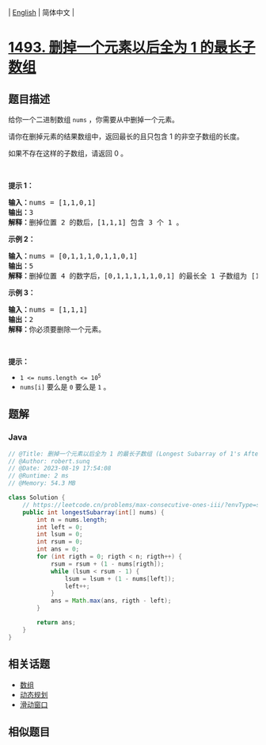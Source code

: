 
| [English](README_EN.md) | 简体中文 |

# [1493. 删掉一个元素以后全为 1 的最长子数组](https://leetcode.cn//problems/longest-subarray-of-1s-after-deleting-one-element/)

## 题目描述

<p>给你一个二进制数组&nbsp;<code>nums</code>&nbsp;，你需要从中删掉一个元素。</p>

<p>请你在删掉元素的结果数组中，返回最长的且只包含 1 的非空子数组的长度。</p>

<p>如果不存在这样的子数组，请返回 0 。</p>

<p>&nbsp;</p>

<p><strong>提示 1：</strong></p>

<pre>
<strong>输入：</strong>nums = [1,1,0,1]
<strong>输出：</strong>3
<strong>解释：</strong>删掉位置 2 的数后，[1,1,1] 包含 3 个 1 。</pre>

<p><strong>示例 2：</strong></p>

<pre>
<strong>输入：</strong>nums = [0,1,1,1,0,1,1,0,1]
<strong>输出：</strong>5
<strong>解释：</strong>删掉位置 4 的数字后，[0,1,1,1,1,1,0,1] 的最长全 1 子数组为 [1,1,1,1,1] 。</pre>

<p><strong>示例 3：</strong></p>

<pre>
<strong>输入：</strong>nums = [1,1,1]
<strong>输出：</strong>2
<strong>解释：</strong>你必须要删除一个元素。</pre>

<p>&nbsp;</p>

<p><strong>提示：</strong></p>

<ul>
	<li><code>1 &lt;= nums.length &lt;= 10<sup>5</sup></code></li>
	<li><code>nums[i]</code>&nbsp;要么是&nbsp;<code>0</code>&nbsp;要么是&nbsp;<code>1</code> 。</li>
</ul>


## 题解


### Java

```Java
// @Title: 删掉一个元素以后全为 1 的最长子数组 (Longest Subarray of 1's After Deleting One Element)
// @Author: robert.sunq
// @Date: 2023-08-19 17:54:08
// @Runtime: 2 ms
// @Memory: 54.3 MB

class Solution {
    // https://leetcode.cn/problems/max-consecutive-ones-iii/?envType=study-plan-v2&envId=leetcode-75
    public int longestSubarray(int[] nums) {
        int n = nums.length;
        int left = 0;
        int lsum = 0;
        int rsum = 0;
        int ans = 0;
        for (int rigth = 0; rigth < n; rigth++) {
            rsum = rsum + (1 - nums[rigth]);
            while (lsum < rsum - 1) {
                lsum = lsum + (1 - nums[left]);
                left++;
            }
            ans = Math.max(ans, rigth - left);
        }

        return ans;
    }
}
```



## 相关话题

- [数组](https://leetcode.cn//tag/array)
- [动态规划](https://leetcode.cn//tag/dynamic-programming)
- [滑动窗口](https://leetcode.cn//tag/sliding-window)

## 相似题目



